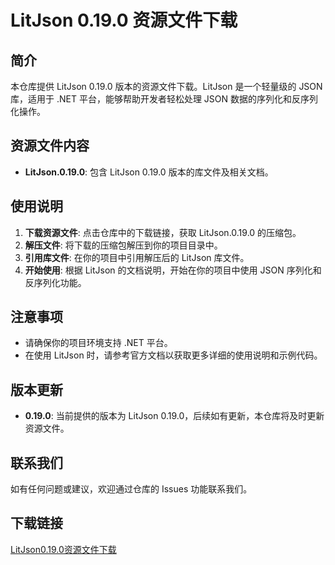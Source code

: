 # LitJson 0.19.0 资源文件下载

## 简介

本仓库提供 LitJson 0.19.0 版本的资源文件下载。LitJson 是一个轻量级的 JSON 库，适用于 .NET 平台，能够帮助开发者轻松处理 JSON 数据的序列化和反序列化操作。

## 资源文件内容

- **LitJson.0.19.0**: 包含 LitJson 0.19.0 版本的库文件及相关文档。

## 使用说明

1. **下载资源文件**: 点击仓库中的下载链接，获取 LitJson.0.19.0 的压缩包。
2. **解压文件**: 将下载的压缩包解压到你的项目目录中。
3. **引用库文件**: 在你的项目中引用解压后的 LitJson 库文件。
4. **开始使用**: 根据 LitJson 的文档说明，开始在你的项目中使用 JSON 序列化和反序列化功能。

## 注意事项

- 请确保你的项目环境支持 .NET 平台。
- 在使用 LitJson 时，请参考官方文档以获取更多详细的使用说明和示例代码。

## 版本更新

- **0.19.0**: 当前提供的版本为 LitJson 0.19.0，后续如有更新，本仓库将及时更新资源文件。

## 联系我们

如有任何问题或建议，欢迎通过仓库的 Issues 功能联系我们。

## 下载链接

[LitJson0.19.0资源文件下载](https://pan.quark.cn/s/7058007cf1fa)